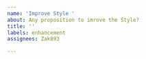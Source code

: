 ```yaml
---
name: 'Improve Style '
about: Any proposition to imrove the Style?
title: ''
labels: enhancement
assignees: Zak893

---
```




